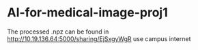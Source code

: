 # AI-for-medical-image-proj1
The processed .npz can be found in http://10.19.136.64:5000/sharing/EjSxgyWgR use campus internet